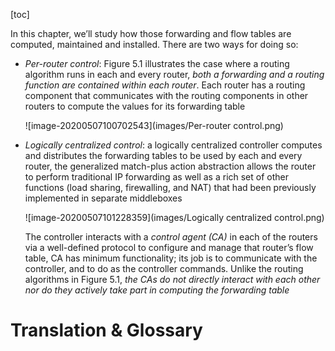 [toc]

In this chapter,  we’ll study how those forwarding and flow tables are computed, maintained and installed. There are two ways for doing so:

- *Per-router control*: Figure 5.1 illustrates the case where a routing algorithm runs in each and every router, *both a forwarding and a routing function are contained within each router*. Each router has a routing component that communicates with the routing components in other routers to compute the values for its forwarding table  

  ![image-20200507100702543](images/Per-router control.png)

- *Logically centralized control*: a logically centralized controller computes and distributes the forwarding tables to be used by each and every  router, the generalized match-plus action abstraction allows the router to perform traditional IP forwarding as well as a rich set of other  functions (load sharing, firewalling, and NAT) that had been previously implemented in separate middleboxes

  ![image-20200507101228359](images/Logically centralized control.png)

  The controller interacts with a *control agent (CA)* in each of the routers via a well-defined protocol to configure and manage that router’s flow table, CA has minimum functionality; its job is to communicate with the controller, and to do as the controller commands. Unlike the routing algorithms in Figure 5.1, *the CAs do not directly interact with each other nor do they actively take part in computing the forwarding table*









# Translation & Glossary


